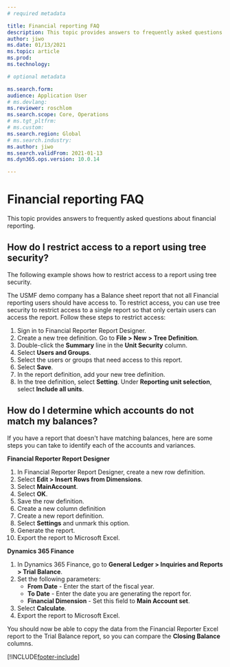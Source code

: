 ```yaml
---
# required metadata

title: Financial reporting FAQ 
description: This topic provides answers to frequently asked questions about financial reporting. 
author: jiwo
ms.date: 01/13/2021
ms.topic: article
ms.prod: 
ms.technology: 

# optional metadata

ms.search.form: 
audience: Application User
# ms.devlang: 
ms.reviewer: roschlom
ms.search.scope: Core, Operations
# ms.tgt_pltfrm: 
# ms.custom: 
ms.search.region: Global 
# ms.search.industry: 
ms.author: jiwo
ms.search.validFrom: 2021-01-13
ms.dyn365.ops.version: 10.0.14

---
```


# Financial reporting FAQ 

This topic provides answers to frequently asked questions about financial reporting. 

## How do I restrict access to a report using tree security?

The following example shows how to restrict access to a report using tree security.

The USMF demo company has a Balance sheet report that not all Financial reporting users should have access to. To restrict access, you can use tree security to restrict access to a single report so that only certain users can access the report. Follow these steps to restrict access: 

1. Sign in to Financial Reporter Report Designer.
2. Create a new tree definition. Go to **File > New > Tree Definition**.
3. Double-click the **Summary** line in the **Unit Security** column.
4. Select **Users and Groups**.  
5. Select the users or groups that need access to this report. 
6. Select **Save**.
7. In the report definition, add your new tree definition.
8. In the tree definition, select **Setting**. Under **Reporting unit selection**, select **Include all units**.

## How do I determine which accounts do not match my balances?

If you have a report that doesn't have matching balances, here are some steps you can take to identify each of the accounts and variances. 

**Financial Reporter Report Designer**
1. In Financial Reporter Report Designer, create a new row definition. 
2. Select **Edit > Insert Rows from Dimensions**.
3. Select **MainAccount**.  
4. Select **OK**.
5. Save the row definition.
6. Create a new column definition
7. Create a new report definition.
8. Select **Settings** and unmark this option.  
9. Generate the report. 
10. Export the report to Microsoft Excel.

**Dynamics 365 Finance** 
1. In Dynamics 365 Finance, go to **General Ledger > Inquiries and Reports > Trial Balance**.
2. Set the following parameters:
   - **From Date** - Enter the start of the fiscal year.
   - **To Date** - Enter the date you are generating the report for.
   - **Financial Dimension** - Set this field to **Main Account set**.
 3. Select **Calculate**.
 4. Export the report to Microsoft Excel.

You should now be able to copy the data from the Financial Reporter Excel report to the Trial Balance report, so you can compare the **Closing Balance** columns.

[!INCLUDE[footer-include](../../includes/footer-banner.md)]
